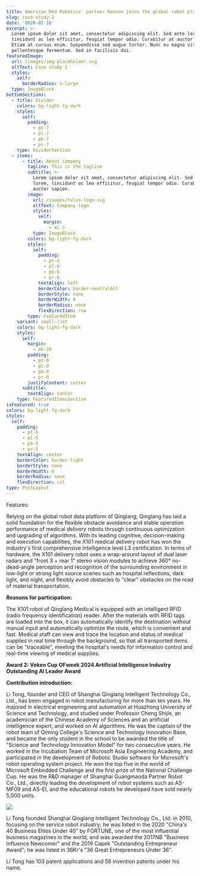 ```yaml
---
title: American Med Robotics' partner Keenon joins the global robot platform 2024
slug: case-study-2
date: '0020-02-16'
excerpt: >-
  Lorem ipsum dolor sit amet, consectetur adipiscing elit. Sed ante lorem,
  tincidunt ac leo efficitur, feugiat tempor odio. Curabitur at auctor sapien.
  Etiam at cursus enim. Suspendisse sed augue tortor. Nunc eu magna vitae lorem
  pellentesque fermentum. Sed in facilisis dui.
featuredImage:
  url: /images/img-placeholder.svg
  altText: Case study 2
  styles:
    self:
      borderRadius: x-large
  type: ImageBlock
bottomSections:
  - title: Divider
    colors: bg-light-fg-dark
    styles:
      self:
        padding:
          - pt-7
          - pl-7
          - pb-7
          - pr-7
    type: DividerSection
  - items:
      - title: About Company
        tagline: This is the tagline
        subtitle: >-
          Lorem ipsum dolor sit amet, consectetur adipiscing elit. Sed ante
          lorem, tincidunt ac leo efficitur, feugiat tempor odio. Curabitur at
          auctor sapien.
        image:
          url: /images/telus-logo.svg
          altText: Company logo
          styles:
            self:
              margin:
                - ml-3
          type: ImageBlock
        colors: bg-light-fg-dark
        styles:
          self:
            padding:
              - pt-6
              - pl-6
              - pb-6
              - pr-6
            textAlign: left
            borderColor: border-neutralAlt
            borderStyle: none
            borderWidth: 0
            borderRadius: none
            flexDirection: row
        type: FeaturedItem
    variant: small-list
    colors: bg-light-fg-dark
    styles:
      self:
        margin:
          - mb-20
        padding:
          - pt-0
          - pl-0
          - pb-0
          - pr-0
        justifyContent: center
      subtitle:
        textAlign: center
    type: FeaturedItemsSection
isFeatured: true
colors: bg-light-fg-dark
styles:
  self:
    padding:
      - pt-5
      - pl-5
      - pb-5
      - pr-5
    textAlign: center
    borderColor: border-light
    borderStyle: none
    borderWidth: 0
    borderRadius: none
    flexDirection: col
type: PostLayout
---
```

Features:

Relying on the global robot data platform of Qinglang, Qinglang has laid a solid foundation for the flexible obstacle avoidance and stable operation performance of medical delivery robots through continuous optimization and upgrading of algorithms. With its leading cognitive, decision-making and execution capabilities, the X101 medical delivery robot has won the industry's first comprehensive intelligence level L3 certification. In terms of hardware, the X101 delivery robot uses a wrap-around layout of dual laser radars and "front 3 + rear 1" stereo vision modules to achieve 360° no-dead-angle perception and recognition of the surrounding environment in low-light or strong light source scenes such as hospital reflections, dark light, and night, and flexibly avoid obstacles to "clear" obstacles on the road of material transportation.

**Reasons for participation:**

The X101 robot of Qinglang Medical is equipped with an intelligent RFID (radio frequency identification) reader. After the materials with RFID tags are loaded into the box, it can automatically identify the destination without manual input and automatically optimize the route, which is convenient and fast. Medical staff can view and trace the location and status of medical supplies in real time through the background, so that all transported items can be "traceable", meeting the hospital's needs for information control and real-time viewing of medical supplies.

**Award 2: Veken Cup OFweek 2024 Artificial Intelligence Industry Outstanding AI Leader Award**

**Contribution introduction:**

Li Tong, founder and CEO of Shanghai Qinglang Intelligent Technology Co., Ltd., has been engaged in robot manufacturing for more than ten years. He majored in electrical engineering and automation at Huazhong University of Science and Technology, and studied under Professor Cheng Shijie, an academician of the Chinese Academy of Sciences and an artificial intelligence expert, and worked on AI algorithms. He was the captain of the robot team of Qiming College's Science and Technology Innovation Base, and became the only student in the school to be awarded the title of "Science and Technology Innovation Model" for two consecutive years. He worked in the Incubation Team of Microsoft Asia Engineering Academy, and participated in the development of Robotic Studio software for Microsoft's robot operating system project. He won the top five in the world of Microsoft Embedded Challenge and the first prize of the National Challenge Cup. He was the R\&D manager of Shanghai Guangmaoda Partner Robot Co., Ltd., directly leading the development of robot systems such as AS-MF09 and AS-EI, and the educational robots he developed have sold nearly 5,000 units.

![](/images/fair.png)

Li Tong founded Shanghai Qinglang Intelligent Technology Co., Ltd. in 2010, focusing on the service robot industry; he was listed in the 2020 "China's 40 Business Elites Under 40" by FORTUNE, one of the most influential business magazines in the world, and was awarded the 2017NB "Business Influence Newcomer" and the 2019 Capek "Outstanding Entrepreneur Award"; he was listed in 36Kr's "36 Great Entrepreneurs Under 36".

Li Tong has 103 patent applications and 56 invention patents under his name.
